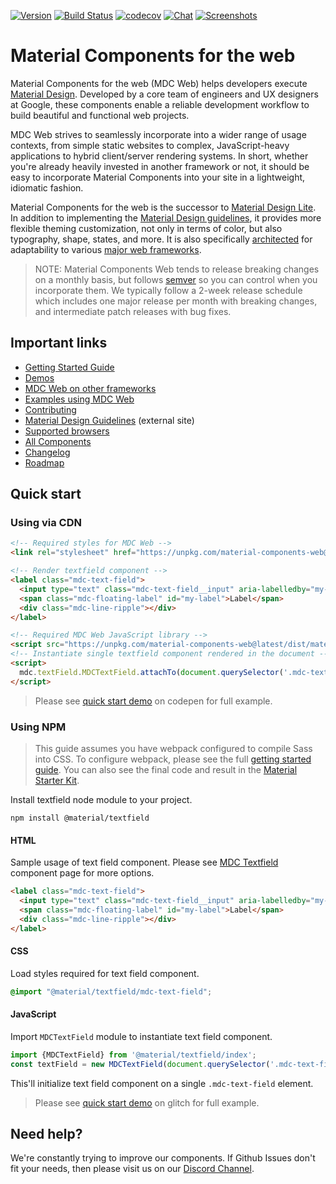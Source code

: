 [![Version](https://img.shields.io/npm/v/material-components-web.svg)](https://www.npmjs.com/package/material-components-web)
[![Build Status](https://travis-ci.com/material-components/material-components-web.svg?branch=master)](https://travis-ci.com/material-components/material-components-web/)
[![codecov](https://codecov.io/gh/material-components/material-components-web/branch/master/graph/badge.svg)](https://codecov.io/gh/material-components/material-components-web)
[![Chat](https://img.shields.io/discord/259087343246508035.svg)](https://discord.gg/material-components)
[![Screenshots](https://us-central1-material-components-web.cloudfunctions.net/screenshot-shield-svg)](https://us-central1-material-components-web.cloudfunctions.net/screenshot-shield-url)

# Material Components for the web

Material Components for the web (MDC Web) helps developers execute [Material Design](https://www.material.io).
Developed by a core team of engineers and UX designers at Google, these components enable a reliable development workflow to build beautiful and functional web projects.

MDC Web strives to seamlessly incorporate into a wider range of usage contexts, from simple static websites to complex, JavaScript-heavy applications to hybrid client/server rendering systems. In short, whether you're already heavily invested in another framework or not, it should be easy to incorporate Material Components into your site in a lightweight, idiomatic fashion.

Material Components for the web is the successor to [Material Design Lite](https://getmdl.io/). In addition to implementing the [Material Design guidelines](https://material.io/design), it provides more flexible theming customization, not only in terms of color, but also typography, shape, states, and more. It is also specifically [architected](docs/code/architecture.md) for adaptability to various [major web frameworks](docs/framework-wrappers.md).

> NOTE: Material Components Web tends to release breaking changes on a monthly basis, but follows
> [semver](https://semver.org/) so you can control when you incorporate them.
> We typically follow a 2-week release schedule which includes one major release per month with breaking changes,
> and intermediate patch releases with bug fixes.

## Important links

- [Getting Started Guide](docs/getting-started.md)
- [Demos](https://material-components.github.io/material-components-web-catalog)
- [MDC Web on other frameworks](docs/framework-wrappers.md)
- [Examples using MDC Web](docs/examples.md)
- [Contributing](CONTRIBUTING.md)
- [Material Design Guidelines](https://material.io/design) (external site)
- [Supported browsers](docs/supported-browsers.md)
- [All Components](packages/)
- [Changelog](./CHANGELOG.md)
- [Roadmap](./ROADMAP.md)

## Quick start

### Using via CDN

```html
<!-- Required styles for MDC Web -->
<link rel="stylesheet" href="https://unpkg.com/material-components-web@latest/dist/material-components-web.min.css">

<!-- Render textfield component -->
<label class="mdc-text-field">
  <input type="text" class="mdc-text-field__input" aria-labelledby="my-label">
  <span class="mdc-floating-label" id="my-label">Label</span>
  <div class="mdc-line-ripple"></div>
</label>

<!-- Required MDC Web JavaScript library -->
<script src="https://unpkg.com/material-components-web@latest/dist/material-components-web.min.js"></script>
<!-- Instantiate single textfield component rendered in the document -->
<script>
  mdc.textField.MDCTextField.attachTo(document.querySelector('.mdc-text-field'));
</script>
```

> Please see [quick start demo](https://codepen.io/abhiomkar/pen/gQWarJ) on codepen for full example.

### Using NPM

> This guide assumes you have webpack configured to compile Sass into CSS. To configure webpack, please see the full [getting started guide](docs/getting-started.md). You can also see the final code and result in the [Material Starter Kit](https://glitch.com/~material-starter-kit).

Install textfield node module to your project.

```
npm install @material/textfield
```

#### HTML

Sample usage of text field component. Please see [MDC Textfield](packages/mdc-textfield) component page for more options.

```html
<label class="mdc-text-field">
  <input type="text" class="mdc-text-field__input" aria-labelledby="my-label">
  <span class="mdc-floating-label" id="my-label">Label</span>
  <div class="mdc-line-ripple"></div>
</label>
```

#### CSS

Load styles required for text field component.

```scss
@import "@material/textfield/mdc-text-field";
```

#### JavaScript

Import `MDCTextField` module to instantiate text field component.

```js
import {MDCTextField} from '@material/textfield/index';
const textField = new MDCTextField(document.querySelector('.mdc-text-field'));
```

This'll initialize text field component on a single `.mdc-text-field` element.

> Please see [quick start demo](https://glitch.com/~mdc-web-quick-start) on glitch for full example.

## Need help?

We're constantly trying to improve our components. If Github Issues don't fit your needs, then please visit us on our [Discord Channel](https://discord.gg/material-components).
